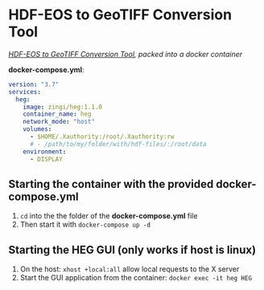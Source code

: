 # **H**DF-**E**OS to **G**eoTIFF Conversion Tool
_[HDF-EOS to GeoTIFF Conversion Tool](https://newsroom.gsfc.nasa.gov/sdptoolkit/HEG/HEGDownload.html), packed into a docker container_

**docker-compose.yml**:
```yaml
version: "3.7"
services: 
  heg:
    image: zingi/heg:1.1.0
    container_name: heg
    network_mode: "host"
    volumes: 
      - $HOME/.Xauthority:/root/.Xauthority:rw
      # - /path/to/my/folder/with/hdf-files/:/root/data
    environment: 
      - DISPLAY
```

## Starting the container with the provided docker-compose.yml
1. `cd` into the the folder of the **docker-compose.yml** file 
2. Then start it with `docker-compose up -d`

## Starting the HEG GUI (only works if host is linux)
1. On the host: `xhost +local:all` allow local requests to the X server
2. Start the GUI application from the container: `docker exec -it heg HEG`
